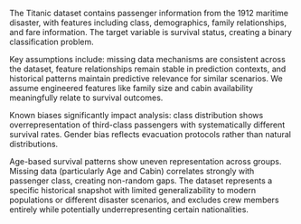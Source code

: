 The Titanic dataset contains passenger information from the 1912 maritime disaster, with features including class, demographics, family relationships, and fare information. The target variable is survival status, creating a binary classification problem.

Key assumptions include: missing data mechanisms are consistent across the dataset, feature relationships remain stable in prediction contexts, and historical patterns maintain predictive relevance for similar scenarios. We assume engineered features like family size and cabin availability meaningfully relate to survival outcomes.

Known biases significantly impact analysis: class distribution shows overrepresentation of third-class passengers with systematically different survival rates. Gender bias reflects evacuation protocols rather than natural distributions. 

Age-based survival patterns show uneven representation across groups. Missing data (particularly Age and Cabin) correlates strongly with passenger class, creating non-random gaps. The dataset represents a specific historical snapshot with limited generalizability to modern populations or different disaster scenarios, and excludes crew members entirely while potentially underrepresenting certain nationalities.
